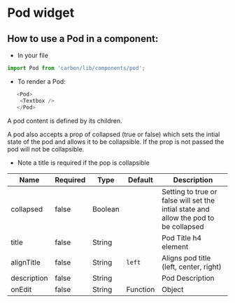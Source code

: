# Pod widget

## How to use a Pod in a component:

* In your file

```javascript
import Pod from 'carbon/lib/components/pod';
```

*  To render a Pod:

```javascript
   <Pod>
    <Textbox />
   </Pod>
```

A pod content is defined by its children.

A pod also accepts a prop of collapsed (true or false) which sets the intial state of the pod and allows it
to be collapsible. If the prop is not passed the pod will not be collapsible.

* Note a title is required if the pop is collapsible


| Name          | Required    | Type           | Default       | Description   |
| ------------- | ----------- | -------------  | ------------- | ------------- |
| collapsed     | false       | Boolean        |               | Setting to true or false will set the intial state and allow the pod to be collapsed
| title         | false       | String         |               | Pod Title h4 element |
| alignTitle    | false       | String         | `left`        | Aligns pod title (left, center, right)   |
| description   | false       | String         |               | Pod Description |
| onEdit        | false       | String | Function | Object       |               | Adds an edit link to the Pod |


